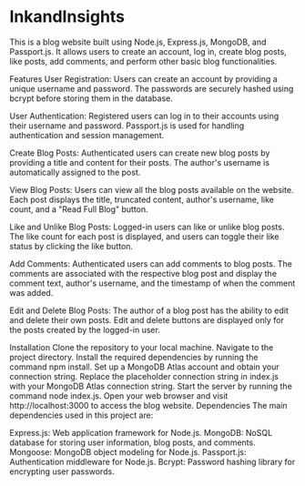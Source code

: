 # InkandInsights

This is a blog website built using Node.js, Express.js, MongoDB, and Passport.js. It allows users to create an account, log in, create blog posts, like posts, add comments, and perform other basic blog functionalities.

Features
User Registration: Users can create an account by providing a unique username and password. The passwords are securely hashed using bcrypt before storing them in the database.

User Authentication: Registered users can log in to their accounts using their username and password. Passport.js is used for handling authentication and session management.

Create Blog Posts: Authenticated users can create new blog posts by providing a title and content for their posts. The author's username is automatically assigned to the post.

View Blog Posts: Users can view all the blog posts available on the website. Each post displays the title, truncated content, author's username, like count, and a "Read Full Blog" button.

Like and Unlike Blog Posts: Logged-in users can like or unlike blog posts. The like count for each post is displayed, and users can toggle their like status by clicking the like button.

Add Comments: Authenticated users can add comments to blog posts. The comments are associated with the respective blog post and display the comment text, author's username, and the timestamp of when the comment was added.

Edit and Delete Blog Posts: The author of a blog post has the ability to edit and delete their own posts. Edit and delete buttons are displayed only for the posts created by the logged-in user.

Installation
Clone the repository to your local machine.
Navigate to the project directory.
Install the required dependencies by running the command npm install.
Set up a MongoDB Atlas account and obtain your connection string.
Replace the placeholder connection string in index.js with your MongoDB Atlas connection string.
Start the server by running the command node index.js.
Open your web browser and visit http://localhost:3000 to access the blog website.
Dependencies
The main dependencies used in this project are:

Express.js: Web application framework for Node.js.
MongoDB: NoSQL database for storing user information, blog posts, and comments.
Mongoose: MongoDB object modeling for Node.js.
Passport.js: Authentication middleware for Node.js.
Bcrypt: Password hashing library for encrypting user passwords.
